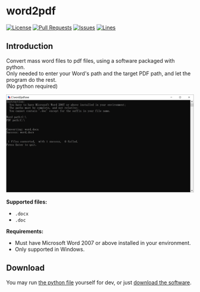# word2pdf
[![License](https://img.shields.io/badge/license-GPLv3-blue?style=flat-square)](https://www.gnu.org/licenses/gpl-3.0.html) [![Pull Requests](https://img.shields.io/github/issues-pr-closed/katorlys/word2pdf?style=flat-square)](https://github.com/katorlys/word2pdf/pulls) [![Issues](https://img.shields.io/github/issues-closed/katorlys/word2pdf?style=flat-square)](https://github.com/katorlys/word2pdf/issues) [![Lines](https://img.shields.io/tokei/lines/github/katorlys/word2pdf?style=flat-square)](https://github.com/katorlys/word2pdf)

## Introduction
Convert mass word files to pdf files, using a software packaged with python.  
Only needed to enter your Word's path and the target PDF path, and let the program do the rest.  
(No python required)  

![](screenshot.PNG)  

**Supported files:**  
- `.docx`
- `.doc`

**Requirements:**  
- Must have Microsoft Word 2007 or above installed in your environment.
- Only supported in Windows.

## Download
You may run [the python file](word2pdf.py) yourself for dev, or just [download the software](https://github.com/katorlys/word2pdf/raw/main/dist/word2pdf.exe).  